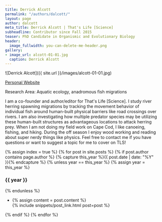 ```yaml
---
title: Derrick Alcott
permalink: "/authors/dalcott/"
layout: page
author: dalcott
meta_title: Derrick Alcott | That's Life [Science]
subheadline: Contributor since Fall 2015
teaser: PhD Candidate in Organismic and Evolutionary Biology
header:
  image_fullwidth: you-can-delete-me-header.png
gallery:
- image_url: alcott-01-01.jpg
  caption: Derrick Alcott
---
```


![Derrick Alcott]({{ site.url }}/images/alcott-01-01.jpg)

[Personal Website](https://gpls.cns.umass.edu/oeb/directory/derrick-alcott)

Research Area: Aquatic ecology, anadromous fish migrations

I am a co-founder and author/editor for That's Life [Science]. I study river herring spawning migrations by tracking the movement behavior of individual fish around human-built physical barriers like road crossings over rivers. I am also investigating how multiple predator species may be utilizing these human-built structures as advantageous locations to attack herring prey. When I am not doing my field work on Cape Cod, I like canoeing, fishing, and hiking. During the off season I enjoy wood working and reading about super nerdy things like physics. Feel free to contact me if you have questions or want to suggest a topic for me to cover on TLS!

{% assign index = true %}
{% for post in site.posts %}
{% if post.author contains page.author %}
{% capture this_year %}{{ post.date | date: "%Y" }}{% endcapture %}
{% unless year == this_year %}
{% assign year = this_year %}
<h3>{{ year }}</h3>
{% endunless %}
<ul style="list-style-type:disc">
 <li> 
 {% assign content = post.content %} 
 <article>
 {% include snippets/post_link.html post=post %}
 </article>
 </li>
</ul>
{% endif %}
{% endfor %}
